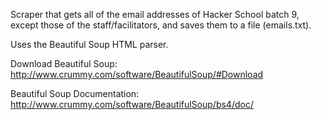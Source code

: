 Scraper that gets all of the email addresses of Hacker School batch 9, except those of the staff/facilitators, and saves them to a file (emails.txt). 

Uses the Beautiful Soup HTML parser. 

Download Beautiful Soup: http://www.crummy.com/software/BeautifulSoup/#Download

Beautiful Soup Documentation: http://www.crummy.com/software/BeautifulSoup/bs4/doc/